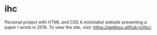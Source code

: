 # ihc
Personal project with HTML and CSS
A minimalist website presenting a paper I wrote in 2019.
To view the site, visit: https://iankhou.github.io/ihc/.
